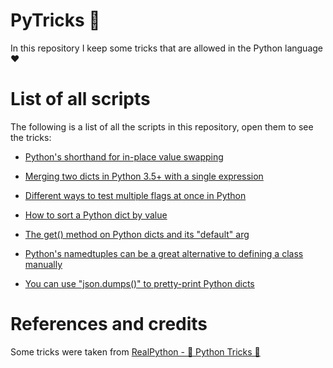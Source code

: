 # PyTricks 🐍

In this repository I keep some tricks that are allowed in the Python language ❤

# List of all scripts
The following is a list of all the scripts in this repository, open them to see the tricks:

- [Python's shorthand for in-place value swapping](in-place-value-swapping.py)

- [Merging two dicts in Python 3.5+ with a single expression](mergins-two-dicts-with-a-single-expression.py)

- [Different ways to test multiple flags at once in Python](different-ways-to-test-multiple-flags-at-once.py)

- [How to sort a Python dict by value](sort-a-python-dict-by-value.py)

- [The get() method on Python dicts and its "default" arg](get-method-default-arg.py)

- [Python's namedtuples can be a great alternative to defining a class manually](namedtuples-alternative-to-defining-a-class-manually.py)

- [You can use "json.dumps()" to pretty-print Python dicts](json-dumps-to-pretty-print-python-dicts.py)

# References and credits
Some tricks were taken from [RealPython - 🐍 Python Tricks 💌](https://realpython.com/python-tricks/)